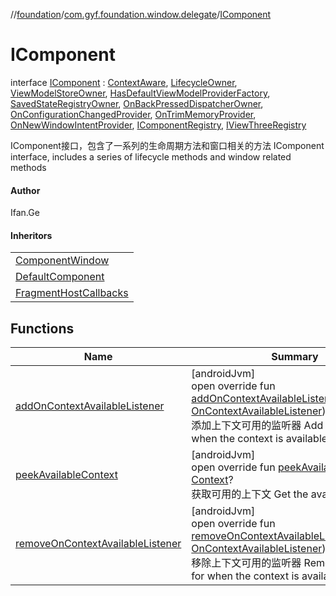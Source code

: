 //[foundation](../../../index.md)/[com.gyf.foundation.window.delegate](../index.md)/[IComponent](index.md)

# IComponent

interface [IComponent](index.md) : [ContextAware](https://developer.android.com/reference/kotlin/androidx/activity/contextaware/ContextAware.html), [LifecycleOwner](https://developer.android.com/reference/kotlin/androidx/lifecycle/LifecycleOwner.html), [ViewModelStoreOwner](https://developer.android.com/reference/kotlin/androidx/lifecycle/ViewModelStoreOwner.html), [HasDefaultViewModelProviderFactory](https://developer.android.com/reference/kotlin/androidx/lifecycle/HasDefaultViewModelProviderFactory.html), [SavedStateRegistryOwner](https://developer.android.com/reference/kotlin/androidx/savedstate/SavedStateRegistryOwner.html), [OnBackPressedDispatcherOwner](https://developer.android.com/reference/kotlin/androidx/activity/OnBackPressedDispatcherOwner.html), [OnConfigurationChangedProvider](https://developer.android.com/reference/kotlin/androidx/core/content/OnConfigurationChangedProvider.html), [OnTrimMemoryProvider](https://developer.android.com/reference/kotlin/androidx/core/content/OnTrimMemoryProvider.html), [OnNewWindowIntentProvider](../../com.gyf.foundation.window.callback/-on-new-window-intent-provider/index.md), [IComponentRegistry](../-i-component-registry/index.md), [IViewThreeRegistry](../-i-view-three-registry/index.md)

IComponent接口，包含了一系列的生命周期方法和窗口相关的方法 IComponent interface, includes a series of lifecycle methods and window related methods

#### Author

Ifan.Ge

#### Inheritors

| |
|---|
| [ComponentWindow](../../com.gyf.foundation.window/-component-window/index.md) |
| [DefaultComponent](../-default-component/index.md) |
| [FragmentHostCallbacks](../-fragment-host-callbacks/index.md) |

## Functions

| Name | Summary |
|---|---|
| [addOnContextAvailableListener](add-on-context-available-listener.md) | [androidJvm]<br>open override fun [addOnContextAvailableListener](add-on-context-available-listener.md)(listener: [OnContextAvailableListener](https://developer.android.com/reference/kotlin/androidx/activity/contextaware/OnContextAvailableListener.html))<br>添加上下文可用的监听器 Add a listener for when the context is available |
| [peekAvailableContext](peek-available-context.md) | [androidJvm]<br>open override fun [peekAvailableContext](peek-available-context.md)(): [Context](https://developer.android.com/reference/kotlin/android/content/Context.html)?<br>获取可用的上下文 Get the available context |
| [removeOnContextAvailableListener](remove-on-context-available-listener.md) | [androidJvm]<br>open override fun [removeOnContextAvailableListener](remove-on-context-available-listener.md)(listener: [OnContextAvailableListener](https://developer.android.com/reference/kotlin/androidx/activity/contextaware/OnContextAvailableListener.html))<br>移除上下文可用的监听器 Remove a listener for when the context is available |
